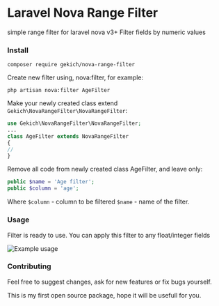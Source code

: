 # Laravel Nova Range Filter
simple range filter for laravel nova v3+
Filter fields by numeric values


### Install

```
composer require gekich/nova-range-filter
```
Create new filter using, nova:filter, for example:
```
php artisan nova:filter AgeFilter
```
Make your newly created class extend ```Gekich\NovaRangeFilter\NovaRangeFilter```: 
```php
use Gekich\NovaRangeFilter\NovaRangeFilter;
...
class AgeFilter extends NovaRangeFilter 
{
//
}
```
Remove all code from newly created class AgeFilter, and leave only: 
```php
public $name = 'Age filter';
public $column = 'age';
```
Where ```$column``` - column to be filtered
      ```$name``` - name of the filter. 


### Usage 


Filter is ready to use. You can apply this filter to any float/integer fields 


![Example usage](https://i.imgur.com/3rg9fr9.png)


### Contributing

Feel free to suggest changes, ask for new features or fix bugs yourself. 

This is my first open source package, hope it will be usefull for you.
